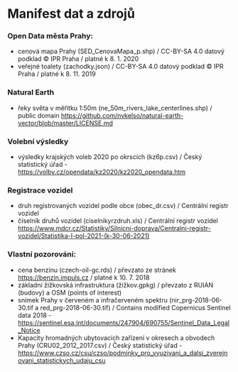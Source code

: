 # Manifest dat a zdrojů

### Open Data města Prahy:
* cenová mapa Prahy (SED_CenovaMapa_p.shp) / CC-BY-SA 4.0 datový podklad © IPR Praha / platné k 8. 1. 2020
* veřejné toalety (zachodky.json) / CC-BY-SA 4.0 datový podklad © IPR Praha / platné k 8. 11. 2019

### Natural Earth
* řeky světa v měřítku 1:50m (ne_50m_rivers_lake_centerlines.shp) / public domain https://github.com/nvkelso/natural-earth-vector/blob/master/LICENSE.md

### Volební výsledky
* výsledky krajských voleb 2020 po okrscích (kz6p.csv) / Český statistický úřad - https://volby.cz/opendata/kz2020/kz2020_opendata.htm

### Registrace vozidel
* druh registrovaných vozidel podle obce (obec_dr.csv) / Centrální registr vozidel 
* číselník druhů vozidel (ciselnikyrzdruh.xls) / Centrální registr vozidel
https://www.mdcr.cz/Statistiky/Silnicni-doprava/Centralni-registr-vozidel/Statistika-I-pol-2021-(k-30-06-2021)

### Vlastní pozorování:
* cena benzínu (czech-oil-gc.rds) / převzato ze stránek https://benzin.impuls.cz / platné k 10. 7. 2018
* základní žižkovská infrastruktura (žižkov.gpkg) / převzato z RUIAN (budovy) a OSM (points of interest)
* snímek Prahy v červeném a infračerveném spektru (nir_prg-2018-06-30.tif a red_prg-2018-06-30.tif) / Contains modified Copernicus Sentinel data 2018 - https://sentinel.esa.int/documents/247904/690755/Sentinel_Data_Legal_Notice
* Kapacity hromadných ubytovacích zařízení v okresech a obvodech Prahy (CRU02_2012_2017.csv) / Český statistický úřad - https://www.czso.cz/csu/czso/podminky_pro_vyuzivani_a_dalsi_zverejnovani_statistickych_udaju_csu

